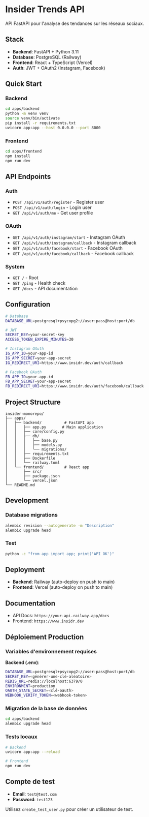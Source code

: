 # Insider Trends API

API FastAPI pour l'analyse des tendances sur les réseaux sociaux.

## Stack

- **Backend**: FastAPI + Python 3.11
- **Database**: PostgreSQL (Railway)
- **Frontend**: React + TypeScript (Vercel)
- **Auth**: JWT + OAuth2 (Instagram, Facebook)

## Quick Start

### Backend
```bash
cd apps/backend
python -m venv venv
source venv/bin/activate
pip install -r requirements.txt
uvicorn app:app --host 0.0.0.0 --port 8000
```

### Frontend
```bash
cd apps/frontend
npm install
npm run dev
```

## API Endpoints

### Auth
- `POST /api/v1/auth/register` - Register user
- `POST /api/v1/auth/login` - Login user
- `GET /api/v1/auth/me` - Get user profile

### OAuth
- `GET /api/v1/auth/instagram/start` - Instagram OAuth
- `GET /api/v1/auth/instagram/callback` - Instagram callback
- `GET /api/v1/auth/facebook/start` - Facebook OAuth
- `GET /api/v1/auth/facebook/callback` - Facebook callback

### System
- `GET /` - Root
- `GET /ping` - Health check
- `GET /docs` - API documentation

## Configuration

```bash
# Database
DATABASE_URL=postgresql+psycopg2://user:pass@host:port/db

# JWT
SECRET_KEY=your-secret-key
ACCESS_TOKEN_EXPIRE_MINUTES=30

# Instagram OAuth
IG_APP_ID=your-app-id
IG_APP_SECRET=your-app-secret
IG_REDIRECT_URI=https://www.insidr.dev/auth/callback

# Facebook OAuth
FB_APP_ID=your-app-id
FB_APP_SECRET=your-app-secret
FB_REDIRECT_URI=https://www.insidr.dev/auth/facebook/callback
```

## Project Structure

```
insider-monorepo/
├── apps/
│   ├── backend/          # FastAPI app
│   │   ├── app.py       # Main application
│   │   ├── core/config.py
│   │   ├── db/
│   │   │   ├── base.py
│   │   │   ├── models.py
│   │   │   └── migrations/
│   │   ├── requirements.txt
│   │   ├── Dockerfile
│   │   └── railway.toml
│   └── frontend/         # React app
│       ├── src/
│       ├── package.json
│       └── vercel.json
└── README.md
```

## Development

### Database migrations
```bash
alembic revision --autogenerate -m "Description"
alembic upgrade head
```

### Test
```bash
python -c "from app import app; print('API OK')"
```

## Deployment

- **Backend**: Railway (auto-deploy on push to main)
- **Frontend**: Vercel (auto-deploy on push to main)

## Documentation

- API Docs: `https://your-api.railway.app/docs`
- Frontend: `https://www.insidr.dev`

## Déploiement Production

### Variables d'environnement requises

**Backend (.env)**:
```bash
DATABASE_URL=postgresql+psycopg2://user:pass@host:port/db
SECRET_KEY=<générer-une-clé-aléatoire>
REDIS_URL=redis://localhost:6379/0
ENVIRONMENT=production
OAUTH_STATE_SECRET=<clé-oauth>
WEBHOOK_VERIFY_TOKEN=<webhook-token>
```

### Migration de la base de données

```bash
cd apps/backend
alembic upgrade head
```

### Tests locaux

```bash
# Backend
uvicorn app:app --reload

# Frontend
npm run dev
```

## Compte de test

- **Email**: `test@test.com`
- **Password**: `test123`

Utilisez `create_test_user.py` pour créer un utilisateur de test.